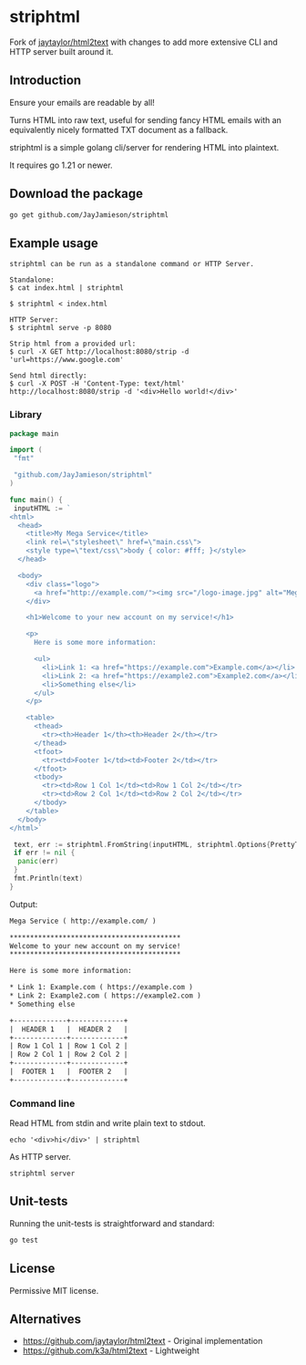 # striphtml

Fork of [jaytaylor/html2text](https://github.com/jaytaylor/html2text) with changes to add more extensive CLI and HTTP server built around it.

## Introduction

Ensure your emails are readable by all!

Turns HTML into raw text, useful for sending fancy HTML emails with an equivalently nicely formatted TXT document as a fallback.

striphtml is a simple golang cli/server for rendering HTML into plaintext.

It requires go 1.21 or newer.

## Download the package

```bash
go get github.com/JayJamieson/striphtml
```

## Example usage

```shell
striphtml can be run as a standalone command or HTTP Server.

Standalone:
$ cat index.html | striphtml

$ striphtml < index.html

HTTP Server:
$ striphtml serve -p 8080

Strip html from a provided url:
$ curl -X GET http://localhost:8080/strip -d 'url=https://www.google.com'

Send html directly:
$ curl -X POST -H 'Content-Type: text/html' http://localhost:8080/strip -d '<div>Hello world!</div>'
```

### Library

```go
package main

import (
 "fmt"

 "github.com/JayJamieson/striphtml"
)

func main() {
 inputHTML := `
<html>
  <head>
    <title>My Mega Service</title>
    <link rel=\"stylesheet\" href=\"main.css\">
    <style type=\"text/css\">body { color: #fff; }</style>
  </head>

  <body>
    <div class="logo">
      <a href="http://example.com/"><img src="/logo-image.jpg" alt="Mega Service"/></a>
    </div>

    <h1>Welcome to your new account on my service!</h1>

    <p>
      Here is some more information:

      <ul>
        <li>Link 1: <a href="https://example.com">Example.com</a></li>
        <li>Link 2: <a href="https://example2.com">Example2.com</a></li>
        <li>Something else</li>
      </ul>
    </p>

    <table>
      <thead>
        <tr><th>Header 1</th><th>Header 2</th></tr>
      </thead>
      <tfoot>
        <tr><td>Footer 1</td><td>Footer 2</td></tr>
      </tfoot>
      <tbody>
        <tr><td>Row 1 Col 1</td><td>Row 1 Col 2</td></tr>
        <tr><td>Row 2 Col 1</td><td>Row 2 Col 2</td></tr>
      </tbody>
    </table>
  </body>
</html>`

 text, err := striphtml.FromString(inputHTML, striphtml.Options{PrettyTables: true})
 if err != nil {
  panic(err)
 }
 fmt.Println(text)
}
```

Output:

```txt
Mega Service ( http://example.com/ )

******************************************
Welcome to your new account on my service!
******************************************

Here is some more information:

* Link 1: Example.com ( https://example.com )
* Link 2: Example2.com ( https://example2.com )
* Something else

+-------------+-------------+
|  HEADER 1   |  HEADER 2   |
+-------------+-------------+
| Row 1 Col 1 | Row 1 Col 2 |
| Row 2 Col 1 | Row 2 Col 2 |
+-------------+-------------+
|  FOOTER 1   |  FOOTER 2   |
+-------------+-------------+
```

### Command line

Read HTML from stdin and write plain text to stdout.

```shell
echo '<div>hi</div>' | striphtml
```

As HTTP server.

```shell
striphtml server
```

## Unit-tests

Running the unit-tests is straightforward and standard:

```bash
go test
```

## License

Permissive MIT license.

## Alternatives

- <https://github.com/jaytaylor/html2text> - Original implementation
- <https://github.com/k3a/html2text> - Lightweight
